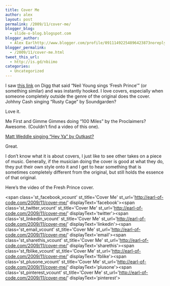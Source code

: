 ```yaml
---
title: Cover Me
author: alex
layout: post
permalink: /2009/11/cover-me/
blogger_blog:
  - slide-o-blog.blogspot.com
blogger_author:
  - Alex Earlhttp://www.blogger.com/profile/09111492254896423873noreply@blogger.com
blogger_permalink:
  - /2009/11/cover-me.html
tweet_this_url:
  - http://is.gd/nbiimo
categories:
  - Uncategorized
---
```

I saw [this link][1] on Digg that said &#8220;Neil Young sings &#8216;Fresh Prince&#8217;&#8221; (or something similar) and was instantly hooked. I love covers, especially when someone completely outside the genre of the original does the cover. Johhny Cash singing &#8220;Rusty Cage&#8221; by Soundgarden? 

  
  
  
Love it.   
  
Me First and Gimme Gimmes doing &#8220;100 Miles&#8221; by the Proclaimers? Awesome. (Couldn&#8217;t find a video of this one).  
  
  
[Matt Weddle singing &#8220;Hey Ya&#8221; by Outkast?  
][2]  
  
  
  
Great.  
  
  
I don&#8217;t know what it is about covers, I just like to see other takes on a piece of music. Generally, if the musician doing the cover is good at what they do, they put their own style onto it and I get to hear something that is sometimes completely different from the original, but still holds the essence of that original.

Here&#8217;s the video of the Fresh Prince cover.  


<span class='st\_facebook\_vcount' st\_title='Cover Me' st\_url='http://earl-of-code.com/2009/11/cover-me/' displayText='facebook'></span><span class='st\_twitter\_vcount' st\_title='Cover Me' st\_url='http://earl-of-code.com/2009/11/cover-me/' displayText='twitter'></span><span class='st\_linkedin\_vcount' st\_title='Cover Me' st\_url='http://earl-of-code.com/2009/11/cover-me/' displayText='linkedin'></span><span class='st\_email\_vcount' st\_title='Cover Me' st\_url='http://earl-of-code.com/2009/11/cover-me/' displayText='email'></span><span class='st\_sharethis\_vcount' st\_title='Cover Me' st\_url='http://earl-of-code.com/2009/11/cover-me/' displayText='sharethis'></span><span class='st\_fblike\_vcount' st\_title='Cover Me' st\_url='http://earl-of-code.com/2009/11/cover-me/' displayText='fblike'></span><span class='st\_plusone\_vcount' st\_title='Cover Me' st\_url='http://earl-of-code.com/2009/11/cover-me/' displayText='plusone'></span><span class='st\_pinterest\_vcount' st\_title='Cover Me' st\_url='http://earl-of-code.com/2009/11/cover-me/' displayText='pinterest'></span>

 [1]: http://www.thrfeed.com/2009/11/neil-young-sings-fresh-prince-theme-song-video.html
 [2]: http://www.youtube.com/watch?v=8-8nkkOA_AM